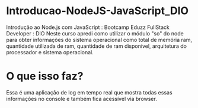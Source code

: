 # Introducao-NodeJS-JavaScript_DIO
Introdução ao Node.js com JavaScript : Bootcamp Eduzz FullStack Developer : DIO
Neste curso apredi como utilizar o módulo "so" do node para obter informações do sistema operacional como total de memória ram, quantidade utilizada de ram, quantidade de ram disponível, arquitetura do processador e sistema operacional.
# O que isso faz?
Essa é uma aplicação de log em tempo real que mostra todas essas informações no console e também fica acessível via browser.
